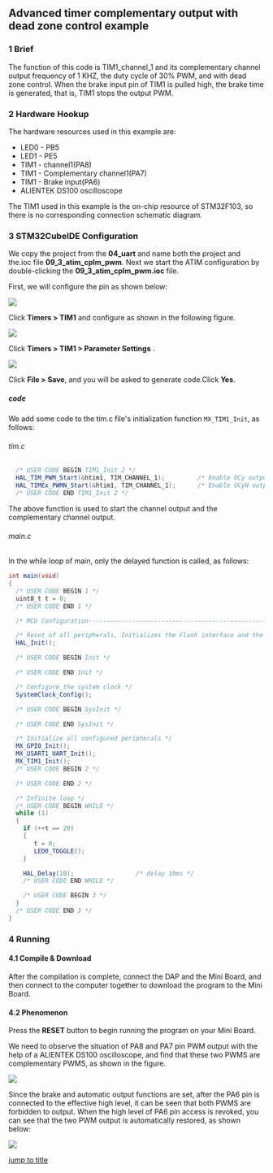 ## Advanced timer complementary output with dead zone control example<a name="brief"></a>

### 1 Brief
The function of this code is TIM1_channel_1 and its complementary channel output frequency of 1 KHZ, the duty cycle of 30% PWM, and with dead zone control. When the brake input pin of TIM1 is pulled high, the brake time is generated, that is, TIM1 stops the output PWM.
### 2 Hardware Hookup
The hardware resources used in this example are:
+ LED0 - PB5
+ LED1 - PE5
+ TIM1 - channel1(PA8)
+ TIM1 - Complementary channel1(PA7)
+ TIM1 - Brake input(PA6)
+ ALIENTEK DS100 oscilloscope

The TIM1 used in this example is the on-chip resource of STM32F103, so there is no corresponding connection schematic diagram.

### 3 STM32CubeIDE Configuration


We copy the project from the **04_uart** and name both the project and the.ioc file **09_3_atim_cplm_pwm**. Next we start the ATIM configuration by double-clicking the **09_3_atim_cplm_pwm.ioc** file.

First, we will configure the pin as shown below:

<img src="../../1_docs/3_figures/09_3_atim_cplm_pwm/01_pin.png">

Click **Timers > TIM1** and configure as shown in the following figure.

<img src="../../1_docs/3_figures/09_3_atim_cplm_pwm/02_config.png">

Click **Timers > TIM1 > Parameter Settings** .

<img src="../../1_docs/3_figures/09_3_atim_cplm_pwm/03_parameter.png">

Click **File > Save**, and you will be asked to generate code.Click **Yes**.

##### code
We add some code to the tim.c file's initialization function ``MX_TIM1_Init``, as follows:
###### tim.c
```c#
  /* USER CODE BEGIN TIM1_Init 2 */
  HAL_TIM_PWM_Start(&htim1, TIM_CHANNEL_1);         /* Enable OCy output. */
  HAL_TIMEx_PWMN_Start(&htim1, TIM_CHANNEL_1);      /* Enable OCyN output. */
  /* USER CODE END TIM1_Init 2 */
```
The above function is used to start the channel output and the complementary channel output.

###### main.c
In the while loop of main, only the delayed function is called, as follows:
```c#
int main(void)
{
  /* USER CODE BEGIN 1 */
  uint8_t t = 0;
  /* USER CODE END 1 */

  /* MCU Configuration--------------------------------------------------------*/

  /* Reset of all peripherals, Initializes the Flash interface and the Systick. */
  HAL_Init();

  /* USER CODE BEGIN Init */

  /* USER CODE END Init */

  /* Configure the system clock */
  SystemClock_Config();

  /* USER CODE BEGIN SysInit */

  /* USER CODE END SysInit */

  /* Initialize all configured peripherals */
  MX_GPIO_Init();
  MX_USART1_UART_Init();
  MX_TIM1_Init();
  /* USER CODE BEGIN 2 */

  /* USER CODE END 2 */

  /* Infinite loop */
  /* USER CODE BEGIN WHILE */
  while (1)
  {
    if (++t == 20)
    {
       t = 0;
       LED0_TOGGLE();
    }

    HAL_Delay(10);                 /* delay 10ms */
    /* USER CODE END WHILE */

    /* USER CODE BEGIN 3 */
  }
  /* USER CODE END 3 */
}
```


### 4 Running
#### 4.1 Compile & Download
After the compilation is complete, connect the DAP and the Mini Board, and then connect to the computer together to download the program to the Mini Board.
#### 4.2 Phenomenon
Press the **RESET** button to begin running the program on your Mini Board.

We need to observe the situation of PA8 and PA7 pin PWM output with the help of a ALIENTEK DS100 oscilloscope, and find that these two PWMS are complementary PWMS, as shown in the figure.

<img src="../../1_docs/3_figures/09_3_atim_cplm_pwm/04_wave1.png">

Since the brake and automatic output functions are set, after the PA6 pin is connected to the effective high level, it can be seen that both PWMS are forbidden to output. When the high level of PA6 pin access is revoked, you can see that the two PWM output is automatically restored, as shown below:

<img src="../../1_docs/3_figures/09_3_atim_cplm_pwm/05_wave2.png">

[jump to title](#brief)
